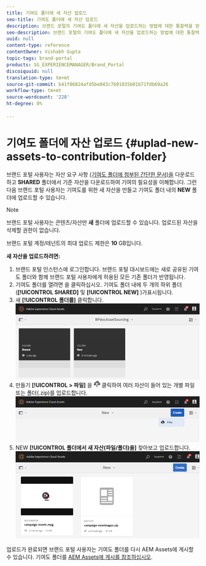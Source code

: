 ```yaml
---
title: 기여도 폴더에 새 자산 업로드
seo-title: 기여도 폴더에 새 자산 업로드
description: 브랜드 포털의 기여도 폴더에 새 자산을 업로드하는 방법에 대한 통찰력을 얻을 수 있습니다.
seo-description: 브랜드 포털의 기여도 폴더에 새 자산을 업로드하는 방법에 대한 통찰력을 얻을 수 있습니다.
uuid: null
content-type: reference
contentOwner: Vishabh Gupta
topic-tags: brand-portal
products: SG_EXPERIENCEMANAGER/Brand_Portal
discoiquuid: null
translation-type: tm+mt
source-git-commit: b41f86824afd5be043c7b91035b01b71fdb69a26
workflow-type: tm+mt
source-wordcount: '228'
ht-degree: 0%

---
```



# 기여도 폴더에 자산 업로드 {#uplad-new-assets-to-contribution-folder}

브랜드 포털 사용자는 자산 요구 사항 [(기여도 폴더에 첨부된 간단한 문서)을](brand-portal-download-asset-requirements.md) 다운로드하고 **SHARED** 폴더에서 기준 자산을 다운로드하여 기여의 필요성을 이해합니다.
그런 다음 브랜드 포털 사용자는 기여도를 위한 새 자산을 만들고 기여도 폴더 내의 **NEW** 폴더에 업로드할 수 있습니다.

>[!NOTE]
>
>브랜드 포털 사용자는 콘텐츠/자산만 **새** 폴더에 업로드할 수 있습니다. 업로드된 자산을 삭제할 권한이 없습니다.
>
>브랜드 포털 계정/테넌트의 최대 업로드 제한은 **10** GB입니다.

**새 자산을 업로드하려면:**

1. 브랜드 포털 인스턴스에 로그인합니다.
브랜드 포털 대시보드에는 새로 공유된 기여도 폴더와 함께 브랜드 포털 사용자에게 허용된 모든 기존 폴더가 반영됩니다.
1. 기여도 폴더를 열려면 을 클릭하십시오. 기여도 폴더 내에 두 개의 하위 폴더(**[!UICONTROL SHARED]** 및 **[!UICONTROL NEW]** )가표시됩니다.
1. 새 **[!UICONTROL 폴더를]** 클릭합니다.
   ![](assets/upload-new-assets1.png)
1. 만들기 **[!UICONTROL > 파일]** 을 ![](assets/upload.png) 클릭하여 여러 자산이 들어 있는 개별 파일 또는 폴더(.zip)를 업로드합니다.
   ![](assets/upload-new-assets2.png)
1. NEW **[!UICONTROL 폴더에서 새 자산(파일/폴더)을]** 찾아보고 업로드합니다.
   ![](assets/upload-new-assets3.png)

업로드가 완료되면 브랜드 포털 사용자는 기여도 폴더를 다시 AEM Assets에 게시할 수 있습니다. 기여도 폴더를 [AEM Assets에 게시를 참조하십시오](brand-portal-publish-contribution-folder-to-aem-assets.md).